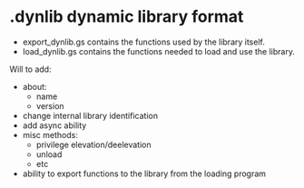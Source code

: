 # .dynlib dynamic library format

- export_dynlib.gs contains the functions used by the library itself.
- load_dynlib.gs contains the functions needed to load and use the library.

Will to add:
  - about:
    - name
    - version
  - change internal library identification
  - add async ability
  - misc methods:
    - privilege elevation/deelevation
    - unload
    - etc
  - ability to export functions to the library from the loading program
